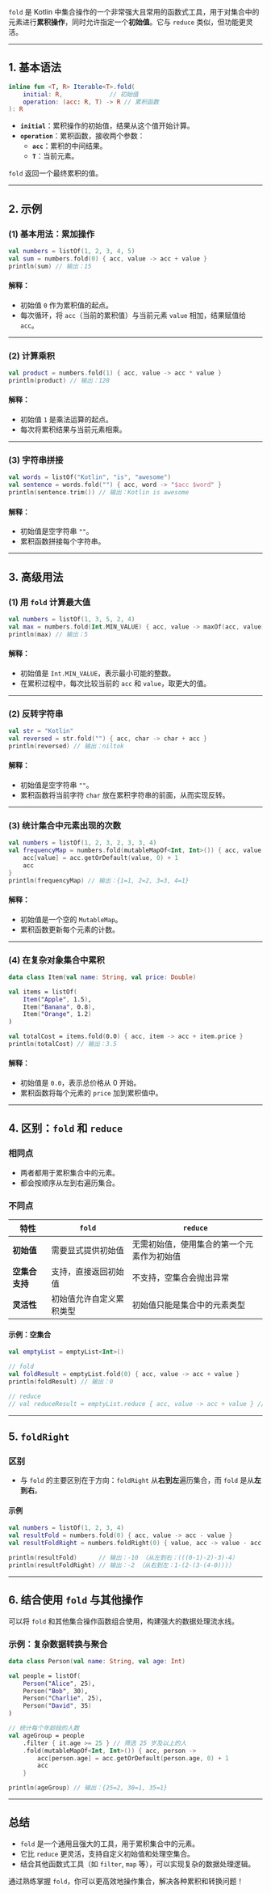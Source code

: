 `fold` 是 Kotlin 中集合操作的一个非常强大且常用的函数式工具，用于对集合中的元素进行**累积操作**，同时允许指定一个**初始值**。它与 `reduce` 类似，但功能更灵活。

---

## **1. 基本语法**

```kotlin
inline fun <T, R> Iterable<T>.fold(
    initial: R,             // 初始值
    operation: (acc: R, T) -> R // 累积函数
): R
```

- **`initial`**：累积操作的初始值，结果从这个值开始计算。
- **`operation`**：累积函数，接收两个参数：
    - **`acc`**：累积的中间结果。
    - **`T`**：当前元素。

`fold` 返回一个最终累积的值。

---

## **2. 示例**

### **(1) 基本用法：累加操作**

```kotlin
val numbers = listOf(1, 2, 3, 4, 5)
val sum = numbers.fold(0) { acc, value -> acc + value }
println(sum) // 输出：15
```

#### **解释：**

- 初始值 `0` 作为累积值的起点。
- 每次循环，将 `acc`（当前的累积值）与当前元素 `value` 相加，结果赋值给 `acc`。

---

### **(2) 计算乘积**

```kotlin
val product = numbers.fold(1) { acc, value -> acc * value }
println(product) // 输出：120
```

#### **解释：**

- 初始值 `1` 是乘法运算的起点。
- 每次将累积结果与当前元素相乘。

---

### **(3) 字符串拼接**

```kotlin
val words = listOf("Kotlin", "is", "awesome")
val sentence = words.fold("") { acc, word -> "$acc $word" }
println(sentence.trim()) // 输出：Kotlin is awesome
```

#### **解释：**

- 初始值是空字符串 `""`。
- 累积函数拼接每个字符串。

---

## **3. 高级用法**

### **(1) 用 `fold` 计算最大值**

```kotlin
val numbers = listOf(1, 3, 5, 2, 4)
val max = numbers.fold(Int.MIN_VALUE) { acc, value -> maxOf(acc, value) }
println(max) // 输出：5
```

#### **解释：**

- 初始值是 `Int.MIN_VALUE`，表示最小可能的整数。
- 在累积过程中，每次比较当前的 `acc` 和 `value`，取更大的值。

---

### **(2) 反转字符串**

```kotlin
val str = "Kotlin"
val reversed = str.fold("") { acc, char -> char + acc }
println(reversed) // 输出：niltok
```

#### **解释：**

- 初始值是空字符串 `""`。
- 累积函数将当前字符 `char` 放在累积字符串的前面，从而实现反转。

---

### **(3) 统计集合中元素出现的次数**

```kotlin
val numbers = listOf(1, 2, 3, 2, 3, 3, 4)
val frequencyMap = numbers.fold(mutableMapOf<Int, Int>()) { acc, value ->
    acc[value] = acc.getOrDefault(value, 0) + 1
    acc
}
println(frequencyMap) // 输出：{1=1, 2=2, 3=3, 4=1}
```

#### **解释：**

- 初始值是一个空的 `MutableMap`。
- 累积函数更新每个元素的计数。

---

### **(4) 在复杂对象集合中累积**

```kotlin
data class Item(val name: String, val price: Double)

val items = listOf(
    Item("Apple", 1.5),
    Item("Banana", 0.8),
    Item("Orange", 1.2)
)

val totalCost = items.fold(0.0) { acc, item -> acc + item.price }
println(totalCost) // 输出：3.5
```

#### **解释：**

- 初始值是 `0.0`，表示总价格从 0 开始。
- 累积函数将每个元素的 `price` 加到累积值中。

---

## **4. 区别：`fold` 和 `reduce`**

### **相同点**

- 两者都用于累积集合中的元素。
- 都会按顺序从左到右遍历集合。

### **不同点**

|特性|`fold`|`reduce`|
|---|---|---|
|**初始值**|需要显式提供初始值|无需初始值，使用集合的第一个元素作为初始值|
|**空集合支持**|支持，直接返回初始值|不支持，空集合会抛出异常|
|**灵活性**|初始值允许自定义累积类型|初始值只能是集合中的元素类型|

#### **示例：空集合**

```kotlin
val emptyList = emptyList<Int>()

// fold
val foldResult = emptyList.fold(0) { acc, value -> acc + value }
println(foldResult) // 输出：0

// reduce
// val reduceResult = emptyList.reduce { acc, value -> acc + value } // 抛出异常：NoSuchElementException
```

---

## **5. `foldRight`**

### **区别**

- 与 `fold` 的主要区别在于方向：`foldRight` 从**右到左**遍历集合，而 `fold` 是从**左到右**。

#### **示例**

```kotlin
val numbers = listOf(1, 2, 3, 4)
val resultFold = numbers.fold(0) { acc, value -> acc - value }
val resultFoldRight = numbers.foldRight(0) { value, acc -> value - acc }

println(resultFold)      // 输出：-10 （从左到右：(((0-1)-2)-3)-4）
println(resultFoldRight) // 输出：-2 （从右到左：1-(2-(3-(4-0)))）
```

---

## **6. 结合使用 `fold` 与其他操作**

可以将 `fold` 和其他集合操作函数组合使用，构建强大的数据处理流水线。

### **示例：复杂数据转换与聚合**

```kotlin
data class Person(val name: String, val age: Int)

val people = listOf(
    Person("Alice", 25),
    Person("Bob", 30),
    Person("Charlie", 25),
    Person("David", 35)
)

// 统计每个年龄段的人数
val ageGroup = people
    .filter { it.age >= 25 } // 筛选 25 岁及以上的人
    .fold(mutableMapOf<Int, Int>()) { acc, person ->
        acc[person.age] = acc.getOrDefault(person.age, 0) + 1
        acc
    }

println(ageGroup) // 输出：{25=2, 30=1, 35=1}
```

---

## **总结**

- `fold` 是一个通用且强大的工具，用于累积集合中的元素。
- 它比 `reduce` 更灵活，支持自定义初始值和处理空集合。
- 结合其他函数式工具（如 `filter`, `map` 等），可以实现复杂的数据处理逻辑。

通过熟练掌握 `fold`，你可以更高效地操作集合，解决各种累积和转换问题！